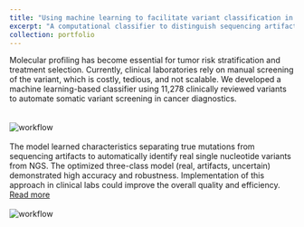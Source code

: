 ```yaml
---
title: "Using machine learning to facilitate variant classification in pediatric cancers"
excerpt: "A computational classifier to distinguish sequencing artifacts from *bona fide* variants from next-generation sequencing data in pediatric tumors.<br/><br/><img src='/images/pca.png'>"
collection: portfolio
---
```


Molecular profiling has become essential for tumor risk stratification and treatment selection. Currently, clinical laboratories rely on manual screening of the variant, which is costly, tedious, and not scalable. We developed a machine learning-based classifier using 11,278 clinically reviewed variants to automate somatic variant screening in cancer diagnostics.  
<br/>
<br/>
![workflow](https://chaozhongyinxiang.github.io/images/aiqc_data.png)
<br/>
<br/>
The model learned characteristics separating true mutations from sequencing artifacts to automatically identify real single nucleotide variants from NGS. The optimized three-class model (real, artifacts, uncertain) demonstrated high accuracy and robustness. Implementation of this approach in clinical labs could improve the overall quality and efficiency. [Read more](https://www.biorxiv.org/content/10.1101/670687v1)
<br/>
<br/>
![workflow](https://chaozhongyinxiang.github.io/images/aiqc_class.png)
<br/> 
